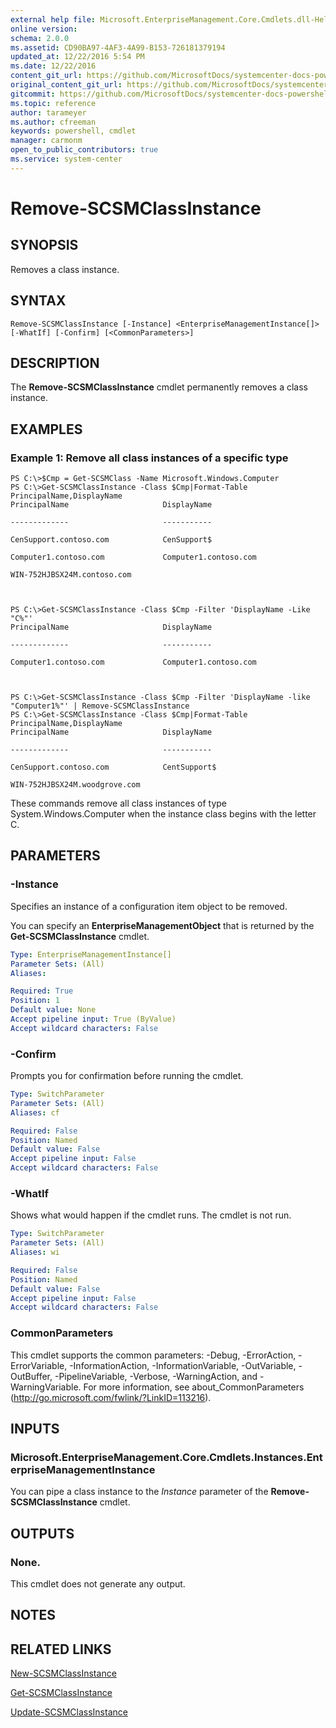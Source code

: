 ```yaml
---
external help file: Microsoft.EnterpriseManagement.Core.Cmdlets.dll-Help.xml
online version: 
schema: 2.0.0
ms.assetid: CD90BA97-4AF3-4A99-B153-726181379194
updated_at: 12/22/2016 5:54 PM
ms.date: 12/22/2016
content_git_url: https://github.com/MicrosoftDocs/systemcenter-docs-powershell/blob/master/systemcenter-cmdlets/SystemCenter2016/ServiceManagerCore/vlatest/Remove-SCSMClassInstance.md
original_content_git_url: https://github.com/MicrosoftDocs/systemcenter-docs-powershell/blob/master/systemcenter-cmdlets/SystemCenter2016/ServiceManagerCore/vlatest/Remove-SCSMClassInstance.md
gitcommit: https://github.com/MicrosoftDocs/systemcenter-docs-powershell/blob/17c3a51bd892aad46c731d9f381f0704b4815004/systemcenter-cmdlets/SystemCenter2016/ServiceManagerCore/vlatest/Remove-SCSMClassInstance.md
ms.topic: reference
author: tarameyer
ms.author: cfreeman
keywords: powershell, cmdlet
manager: carmonm
open_to_public_contributors: true
ms.service: system-center
---
```


# Remove-SCSMClassInstance

## SYNOPSIS
Removes a class instance.

## SYNTAX

```
Remove-SCSMClassInstance [-Instance] <EnterpriseManagementInstance[]> [-WhatIf] [-Confirm] [<CommonParameters>]
```

## DESCRIPTION
The **Remove-SCSMClassInstance** cmdlet permanently removes a class instance.

## EXAMPLES

### Example 1: Remove all class instances of a specific type
```
PS C:\>$Cmp = Get-SCSMClass -Name Microsoft.Windows.Computer
PS C:\>Get-SCSMClassInstance -Class $Cmp|Format-Table PrincipalName,DisplayName
PrincipalName                     DisplayName

-------------                     -----------

CenSupport.contoso.com            CenSupport$

Computer1.contoso.com             Computer1.contoso.com

WIN-752HJBSX24M.contoso.com



PS C:\>Get-SCSMClassInstance -Class $Cmp -Filter 'DisplayName -Like "C%"'
PrincipalName                     DisplayName

-------------                     -----------

Computer1.contoso.com             Computer1.contoso.com



PS C:\>Get-SCSMClassInstance -Class $Cmp -Filter 'DisplayName -like "Computer1%"' | Remove-SCSMClassInstance
PS C:\>Get-SCSMClassInstance -Class $Cmp|Format-Table PrincipalName,DisplayName
PrincipalName                     DisplayName

-------------                     -----------

CenSupport.contoso.com            CentSupport$

WIN-752HJBSX24M.woodgrove.com
```

These commands remove all class instances of type System.Windows.Computer when the instance class begins with the letter C.

## PARAMETERS

### -Instance
Specifies an instance of a configuration item object to be removed.

You can specify an **EnterpriseManagementObject** that is returned by the **Get-SCSMClassInstance** cmdlet.

```yaml
Type: EnterpriseManagementInstance[]
Parameter Sets: (All)
Aliases: 

Required: True
Position: 1
Default value: None
Accept pipeline input: True (ByValue)
Accept wildcard characters: False
```

### -Confirm
Prompts you for confirmation before running the cmdlet.

```yaml
Type: SwitchParameter
Parameter Sets: (All)
Aliases: cf

Required: False
Position: Named
Default value: False
Accept pipeline input: False
Accept wildcard characters: False
```

### -WhatIf
Shows what would happen if the cmdlet runs.
The cmdlet is not run.

```yaml
Type: SwitchParameter
Parameter Sets: (All)
Aliases: wi

Required: False
Position: Named
Default value: False
Accept pipeline input: False
Accept wildcard characters: False
```

### CommonParameters
This cmdlet supports the common parameters: -Debug, -ErrorAction, -ErrorVariable, -InformationAction, -InformationVariable, -OutVariable, -OutBuffer, -PipelineVariable, -Verbose, -WarningAction, and -WarningVariable. For more information, see about_CommonParameters (http://go.microsoft.com/fwlink/?LinkID=113216).

## INPUTS

### Microsoft.EnterpriseManagement.Core.Cmdlets.Instances.EnterpriseManagementInstance
You can pipe a class instance to the *Instance* parameter of the **Remove-SCSMClassInstance** cmdlet.

## OUTPUTS

### None.
This cmdlet does not generate any output.

## NOTES

## RELATED LINKS

[New-SCSMClassInstance](xref:SystemCenter2016/ServiceManagerCore/vlatest/New-SCSMClassInstance.md)

[Get-SCSMClassInstance](xref:SystemCenter2016/ServiceManagerCore/vlatest/Get-SCSMClassInstance.md)

[Update-SCSMClassInstance](xref:SystemCenter2016/ServiceManagerCore/vlatest/Update-SCSMClassInstance.md)

